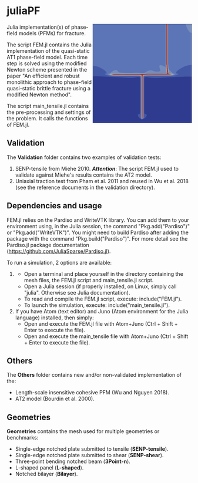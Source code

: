 # juliaPF
<img align="right" width="270" height="270" src="/images/cover.PNG">
Julia implementation(s) of phase-field models (PFMs) for fracture. 

The script FEM.jl contains the Julia implementation of the quasi-static AT1 phase-field model.
Each time step is solved using the modified Newton scheme presented in the paper "An efficient and robust monolithic approach to phase-field quasi-static brittle fracture using a modified Newton method".

The script main_tensile.jl contains the pre-processing and settings of the problem. It calls the functions of FEM.jl.

## Validation
The **Validation** folder contains two examples of validation tests: 

1. SENP-tensile from Miehe 2010. ***Attention***: The script FEM.jl used to validate against Miehe's results contains the AT2 model.
2. Uniaxial traction test from Pham et al. 2011 and reused in Wu et al. 2018 (see the reference documents in the validation directory).

## Dependencies and usage
FEM.jl relies on the Pardiso and WriteVTK library. You can add them to your environment using, in the Julia session, the command "Pkg.add("Pardiso")" or "Pkg.add("WriteVTK")".
You might need to build Pardiso after adding the package with the command "Pkg.build("Pardiso")". For more detail see the Pardiso.jl package documentation (https://github.com/JuliaSparse/Pardiso.jl).

To run a simulation, 2 options are available:
1. 	- Open a terminal and place yourself in the directory containing the mesh files, the FEM.jl script and main_tensile.jl script.
	- Open a Julia session (if properly installed, on Linux, simply call "julia". Otherwise see Julia documentation).
	- To read and compile the FEM.jl script, execute: 	include("FEM.jl").
	- To launch the simulation, execute: 				include("main_tensile.jl").
2. If you have Atom (text editor) and Juno (Atom environment for the Julia language) installed, then simply:
	- Open and execute the FEM.jl file with Atom+Juno (Ctrl + Shift + Enter to execute the file).
	- Open and execute the main_tensile file with Atom+Juno (Ctrl + Shift + Enter to execute the file).

## Others
The **Others** folder contains new and/or non-validated implementation of the:
- Length-scale insensitive cohesive PFM (Wu and Nguyen 2018).
- AT2 model (Bourdin et al. 2000).

## Geometries
**Geometries** contains the mesh used for multiple geometries or benchmarks:
- Single-edge notched plate submitted to tensile (**SENP-tensile**).
- Single-edge notched plate submitted to shear (**SENP-shear**).
- Three-point bending notched beam (**3Point-n**).
- L-shaped panel (**L-shaped**).
- Notched bilayer (**Bilayer**).
